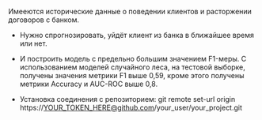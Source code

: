 Имееются исторические данные о поведении клиентов и расторжении договоров с банком. 
- Нужно спрогнозировать, уйдёт клиент из банка в ближайшее время или нет. 
- И построить модель с предельно большим значением F1-меры.
С использованием моделей случайного леса, на тестовой выборке, получены значения метрики F1 выше 0,59, кроме этого получены метрики Accuracy и AUC-ROC выше 0,8.

- Установка соединения с репозиторием: git remote set-url origin https://YOUR_TOKEN_HERE@github.com/your_user/your_project.git
